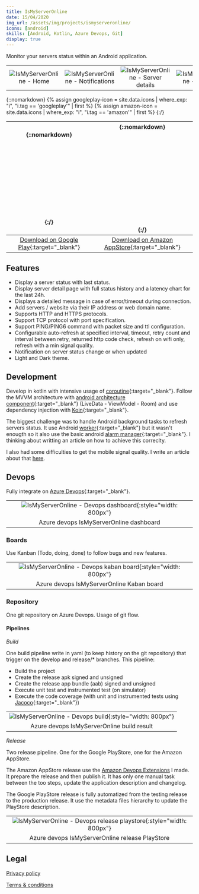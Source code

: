 ```yaml
---
title: IsMyServerOnline
date: 15/04/2020
img_url: /assets/img/projects/ismyserveronline/
icons: [android]
skills: [Android, Kotlin, Azure Devops, Git]
display: true
---
```

Monitor your servers status within an Android application.

|  |  |  |  |  |
| :-: | :-: | :-: | :-: | :-: |
| ![IsMyServerOnline - Home]({{page.img_url}}screenshot1.png) | ![IsMyServerOnline - Notifications]({{page.img_url}}screenshot2.png) | ![IsMyServerOnline - Server details]({{page.img_url}}screenshot3.png) | ![IsMyServerOnline - Settings]({{page.img_url}}screenshot4.png) | ![IsMyServerOnline - Server configuration]({{page.img_url}}screenshot5.png)

{::nomarkdown}
{% assign googleplay-icon = site.data.icons | where_exp: "i", "i.tag == 'googleplay'" | first %}
{% assign amazon-icon = site.data.icons | where_exp: "i", "i.tag == 'amazon'" | first %}
{:/}

| {::nomarkdown}<svg  role="img" viewBox="0 0 24 24" class="icon big">{{googleplay-icon.svg}}</svg>{:/} | {::nomarkdown}<svg role="img" viewBox="0 0 24 24" class="icon big">{{amazon-icon.svg}}</svg>{:/} |
| :-: | :-: |
| [Download on Google Play](https://play.google.com/store/apps/details?id=com.maoux.ismyserveronline){:target="_blank"} | [Download on Amazon AppStore](https://www.amazon.fr/My-Server-Online-Monitorez-serveurs/dp/B088193K9W/ref=sr_1_1?__mk_fr_FR=%C3%85M%C3%85%C5%BD%C3%95%C3%91&dchild=1&keywords=ismyserveronline&qid=1597831390&s=mobile-apps&sr=1-1){:target="_blank"} |

## Features

- Display a server status with last status.
- Display server detail page with full status history and a latency chart for the last 24h.
- Displays a detailed message in case of error/timeout during connection.
- Add servers / website via their IP address or web domain name.
- Supports HTTP and HTTPS protocols.
- Support TCP protocol with port specification.
- Support PING/PING6 command with packet size and ttl configuration.
- Configurable auto-refresh at specified interval, timeout, retry count and interval between retry, returned http code check, refresh on wifi only, refresh with a min signal quality.
- Notification on server status change or when updated
- Light and Dark theme.

## Development

Develop in kotlin with intensive usage of [coroutine](https://developer.android.com/kotlin/coroutines){:target="_blank"}. Follow the MVVM architecture with [android architecture component](https://developer.android.com/topic/libraries/architecture/){:target="_blank"} (LiveData - ViewModel - Room) and use dependency injection with [Koin](https://insert-koin.io/){:target="_blank"}.

The biggest challenge was to handle Android background tasks to refresh servers status. It use Android [worker](https://developer.android.com/reference/androidx/work/Worker){:target="_blank"} but it wasn't enougth so it also use the basic android [alarm manager](https://developer.android.com/reference/android/app/AlarmManager){:target="_blank"}.
I thinking about writting an article on how to achieve this correclty.

I also had some difficulties to get the mobile signal quality. I write an article about that [here](/blog/2020/08/android-signal-quality).

## Devops

Fully integrate on [Azure Devops](https://azure.microsoft.com/fr-fr/services/devops/){:target="_blank"}.

|  |
| :-: |
| ![IsMyServerOnline - Devops dashboard]({{page.img_url}}devops-dashboard.png){:style="width: 800px"} |
| Azure devops IsMyServerOnline dashboard |

### Boards

Use Kanban (Todo, doing, done) to follow bugs and new features.

|  |
| :-: |
| ![IsMyServerOnline - Devops kaban board]({{page.img_url}}devops-board.png){:style="width: 800px"} |
| Azure devops IsMyServerOnline Kaban board |

### Repository

One git repository on Azure Devops. Usage of git flow.

#### Pipelines

_Build_

One build pipeline write in yaml (to keep history on the git repository) that trigger on the develop and release/* branches.
This pipeline:

- Build the project
- Create the release apk signed and unsigned
- Create the release app bundle (aab) signed and unsigned
- Execute unit test and instrumented test (on simulator)
- Execute the code coverage (with unit and instrumented tests using [Jacoco](https://www.jacoco.org/jacoco/){:target="_blank"})

|  |
| :-: |
| ![IsMyServerOnline - Devops build]({{page.img_url}}devops-build.png){:style="width: 800px"} |
| Azure devops IsMyServerOnline build result |

_Release_

Two release pipeline. One for the Google PlayStore, one for the Amazon AppStore.

The Amazon AppStore release use the [Amazon Devops Extensions](/projects/amazondevopsextensions) I made. It prepare the release and then publish it. It has only one manual task between the too steps, update the application description and changelog.

The Google PlayStore release is fully automatized from the testing release to the production release. It use the metadata files hierarchy to update the PlayStore description.

|  |
| :-: |
| ![IsMyServerOnline - Devops release playstore]({{page.img_url}}devops-release.png){:style="width: 800px"} |
| Azure devops IsMyServerOnline release PlayStore |

## Legal

[Privacy policy](/projects/ismyserveronline/ismyserveronline-privacy)

[Terms & conditions](/projects/ismyserveronline/ismyserveronline-terms)
